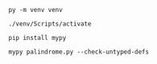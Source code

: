 ```console
py -m venv venv
```

```console
./venv/Scripts/activate
```

```console
pip install mypy
```

```console
mypy palindrome.py --check-untyped-defs
```


